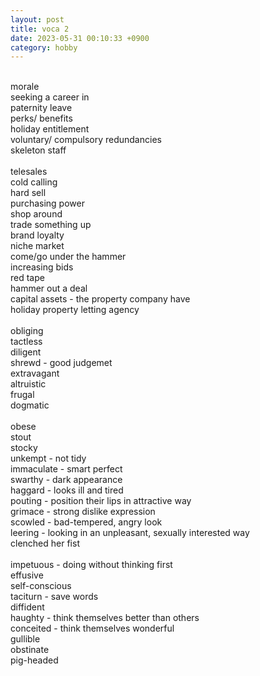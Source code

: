 ```yaml
---
layout: post
title: voca 2
date: 2023-05-31 00:10:33 +0900
category: hobby
---
```

<br/>
morale
<br/>
seeking a career in
<br/>
paternity leave
<br/>
perks/ benefits
<br/>
holiday entitlement
<br/>
voluntary/ compulsory redundancies
<br/>
skeleton staff
<br/>
<br/>
telesales
<br/>
cold calling
<br/>
hard sell
<br/>
purchasing power
<br/>
shop around
<br/>
trade something up
<br/>
brand loyalty
<br/>
niche market
<br/>
come/go under the hammer
<br/>
increasing bids 
<br/>
red tape
<br/>
hammer out a deal
<br/>
capital assets - the property company have
<br/>
holiday property letting agency
<br/>
<br/>
obliging
<br/>
tactless
<br/>
diligent
<br/>
shrewd - good judgemet
<br/>
extravagant
<br/>
altruistic
<br/>
frugal
<br/>
dogmatic
<br/>
<br/>
obese
<br/>
stout
<br/>
stocky
<br/>
unkempt - not tidy
<br/>
immaculate - smart perfect
<br/>
swarthy - dark appearance
<br/>
haggard - looks ill and tired
<br/>
pouting - position their lips in attractive way
<br/>
grimace - strong dislike expression
<br/>
scowled -  bad-tempered, angry look
<br/>
leering - looking in an unpleasant, sexually interested way
<br/>
clenched her fist
<br/>
<br/>
impetuous - doing without thinking first
<br/>
effusive
<br/>
self-conscious
<br/>
taciturn - save words
<br/>
diffident
<br/>
haughty - think themselves better than others
<br/>
conceited - think themselves wonderful
<br/>
gullible
<br/>
obstinate
<br/>
pig-headed